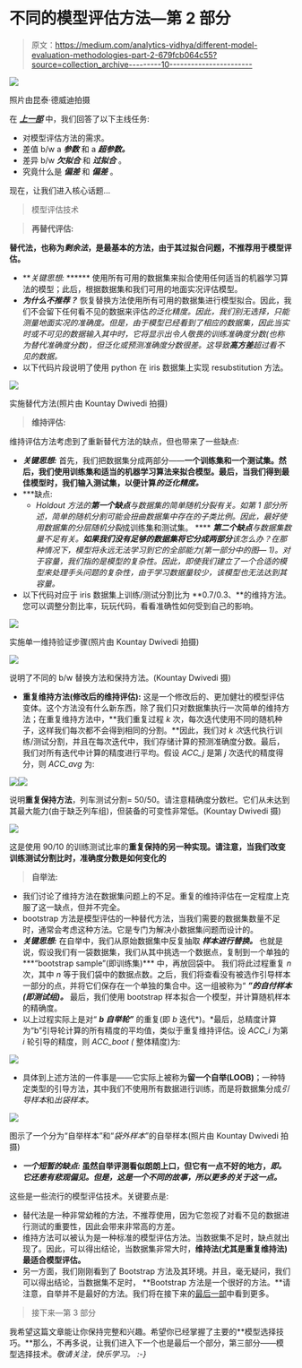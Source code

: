 # 不同的模型评估方法—第 2 部分

> 原文：<https://medium.com/analytics-vidhya/different-model-evaluation-methodologies-part-2-679fcb064c55?source=collection_archive---------10----------------------->

![](img/2b1a0cb07411d4094ad1d88f9f5b1d59.png)

照片由昆泰·德威迪拍摄

在 [***上一部***](/@kountaydwivedi/why-is-model-evaluation-a-crucial-step-in-machine-learning-part-1-eeb4882e7c8a) 中，我们回答了以下主线任务:

*   对模型评估方法的需求。
*   差值 b/w a ***参数*** 和 a ***超参数。***
*   差异 b/w ***欠拟合*** 和 ***过拟合*** 。
*   究竟什么是 ***偏差*** 和 ***偏差*** 。

现在，让我们进入核心话题…

> 模型评估技术

> **再替代评估:**

**替代法，**也称为*剩余法*，是最基本的方法，由于其**过拟合问题，不推荐用于模型评估。**

*   ***关键思想:*
    ****** 使用所有可用的数据集来拟合使用任何适当的机器学习算法的模型；此后，根据数据集和我们可用的地面实况评估模型。
*   ***为什么不推荐？*** 恢复替换方法使用所有可用的数据集进行模型拟合。因此，我们不会留下任何看不见的数据来评估*的泛化精度。因此，我们别无选择，只能测量地面实况的准确度。但是，由于模型已经看到了相应的数据集，因此当实时或不可见的数据输入其中时，它将显示出令人敬畏的训练准确度分数(也称为替代准确度分数)，但泛化或预测准确度分数很差。这导致**高方差**超过看不见的数据。*
*   以下代码片段说明了使用 python 在 iris 数据集上实现 resubstitution 方法。

![](img/a62dc14b453a8813b05e9ec7187aae27.png)

实施替代方法(照片由 Kountay Dwivedi 拍摄)

> **维持评估:**

维持评估方法考虑到了重新替代方法的缺点，但也带来了一些缺点:

*   ***关键思想:***
    首先，我们把数据集分成两部分——**一个训练集和一个测试集。然后，我们使用训练集和适当的机器学习算法来拟合模型。最后，当我们得到最佳模型时，我们输入测试集，以便计算*的泛化精度。***
*   ***缺点:
    * ****Holdout 方法的**第一个缺点**与数据集的*简单随机分裂*有关。如*第 1 部分所述，*简单的随机分割可能会扭曲数据集中存在的子类比例。因此，最好使用数据集的*分层随机分裂*成训练集和测试集。
    **** ******第二个缺点**与*数据集*数量不足有关。**如果我们没有足够的数据集将它分成两部分**该怎么办？在那种情况下，模型将永远无法学习到它的全部能力(第一部分中的*图— 1)。对于容量，我们指的是模型的复杂性。因此，即使我们建立了一个合适的模型来处理手头问题的复杂性，由于学习数据量较少，该模型也无法达到其容量。*
*   以下代码对应于 iris 数据集上训练/测试分割比为 **0.7/0.3、**的维持方法。您可以调整分割比率，玩玩代码，看看准确性如何受到自己的影响。

![](img/7d9141d62b7502d875e1ace1177b4e18.png)

实施单一维持验证步骤(照片由 Kountay Dwivedi 拍摄)

![](img/a0a8aa658bd377e78a09f111025d6df5.png)

说明了不同的 b/w 替换方法和保持方法。(Kountay Dwivedi 摄)

*   **重复维持方法(修改后的维持评估):** 这是一个修改后的、更加健壮的模型评估变体。这个方法没有什么新东西，除了我们只对数据集执行一次简单的维持方法；在重复维持方法中，**我们重复过程 *k* 次，每次迭代使用不同的随机种子，这样我们每次都不会得到相同的分割。**因此，我们对 *k 次*迭代执行训练/测试分割，并且在每次迭代中，我们存储计算的预测准确度分数。最后，我们对所有迭代中计算的精度进行平均。假设 *ACC_j* 是第 *j* 次迭代的精度得分，则 *ACC_avg* 为:

![](img/6b55ffd1d5ea1a182a55c06e39384ca1.png)![](img/d9ba9938101de7bf949df206538f29a7.png)

说明**重复保持方法**，列车测试分割= 50/50。请注意精确度分数栏。它们从未达到其最大能力(由于缺乏列车组)，但装备的可变性非常低。(Kountay Dwivedi 摄)

![](img/8ee979a04082843f97801915b1eb658d.png)

这是使用 90/10 的训练测试比率的**重复保持的另一种实现。请注意，当我们改变训练测试分割比时，准确度分数是如何变化的**

> **自举法:**

*   我们讨论了维持方法在数据集问题上的不足。重复的维持评估在一定程度上克服了这一缺点，但并不完全。
*   bootstrap 方法是模型评估的一种替代方法，当我们需要的数据集数量不足时，通常会考虑这种方法。它是专门为解决小数据集问题而设计的。
*   ***关键思想:*** 在自举中，我们从原始数据集中反复抽取 ***样本进行替换。*** 也就是说，假设我们有一袋数据集，我们从其中挑选一个数据点，复制到一个单独的***“bootstrap sample”(即训练集)*** 中，再放回袋中。
    我们将此过程重复 *n* 次，其中 *n* 等于我们袋中的数据点数。之后，我们将查看没有被选作引导样本一部分的点，并将它们保存在一个单独的集合中。这一组被称为“ ***”的自付样本(即测试组)。*** 最后，我们使用 bootstrap 样本拟合一个模型，并计算随机样本的精确度。
*   以上过程实际上是对“ ***b 自举轮”*** 的重复(即 *b* 迭代*)。*最后，总精度计算为“b”引导轮计算的所有精度的平均值，类似于重复维持评估。设 *ACC_i* 为第 *i* 轮引导的精度，则 *ACC_boot (* 整体精度)为:

![](img/57fc95ec1d60db05671e42edcd23eccd.png)

*   具体到上述方法的一件事是——它实际上被称为**留一个自举(LOOB)**；一种特定类型的引导方法，其中我们不使用所有数据进行训练，而是将数据集分成*引导样本*和*出袋样本。*

![](img/c9ad7517ad56499f0fc1f449cddf7818.png)

图示了一个分为“自举样本”和“*袋外样本*”的自举样本(照片由 Kountay Dwivedi 拍摄)

*   ***一个短暂的缺点:* 虽然自举评测看似朗朗上口，但它有一点不好的地方，*即。*它还患有*悲观偏见。但是，这是一个不同的故事，所以更多的关于这一点。***

这些是一些流行的模型评估技术。关键要点是:

*   替代法是一种非常幼稚的方法，不推荐使用，因为它忽视了对看不见的数据进行测试的重要性，因此会带来非常高的方差。
*   维持方法可以被认为是一种标准的模型评估方法。当数据集不足时，缺点就出现了。因此，可以得出结论，当数据集非常大时，**维持法(尤其是重复维持法)最适合模型评估。**
*   另一方面，我们刚刚看到了 Bootstrap 方法及其环境。并且，毫无疑问，我们可以得出结论，当数据集不足时， **Bootstrap 方法是一个很好的方法。**请注意，自举并不是最好的方法。我们将在接下来的[最后一部](/@kountaydwivedi/model-selection-techniques-part-3-d5ebb6ea4c77)中看到更多。

> 接下来—第 3 部分

我希望这篇文章能让你保持完整和兴趣。希望你已经掌握了主要的**模型选择技巧。**那么，不再多说，让我们进入下一个也是最后一个部分，第三部分——模型选择技术。*敬请关注，快乐学习。
:-}*